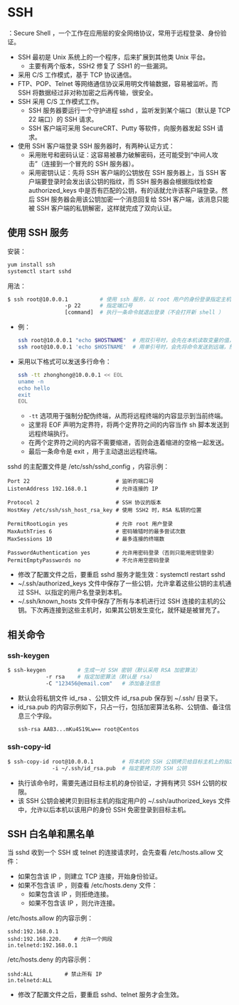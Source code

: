 # SSH

：Secure Shell ，一个工作在应用层的安全网络协议，常用于远程登录、身份验证。
- SSH 最初是 Unix 系统上的一个程序，后来扩展到其他类 Unix 平台。
  - 主要有两个版本，SSH2 修复了 SSH1 的一些漏洞。
- 采用 C/S 工作模式，基于 TCP 协议通信。
- FTP、POP、Telnet 等网络通信协议采用明文传输数据，容易被监听。而 SSH 将数据经过非对称加密之后再传输，很安全。
- SSH 采用 C/S 工作模式工作。
  - SSH 服务器要运行一个守护进程 sshd ，监听发到某个端口（默认是 TCP 22 端口）的 SSH 请求。
  - SSH 客户端可采用 SecureCRT、Putty 等软件，向服务器发起 SSH 请求。
- 使用 SSH 客户端登录 SSH 服务器时，有两种认证方式：
  - 采用账号和密码认证：这容易被暴力破解密码，还可能受到“中间人攻击”（连接到一个冒充的 SSH 服务器）。
  - 采用密钥认证：先将 SSH 客户端的公钥放在 SSH 服务器上，当 SSH 客户端要登录时会发出该公钥的指纹，而 SSH 服务器会根据指纹检查 authorized_keys 中是否有匹配的公钥，有的话就允许该客户端登录。然后 SSH 服务器会用该公钥加密一个消息回复给 SSH 客户端，该消息只能被 SSH 客户端的私钥解密，这样就完成了双向认证。

## 使用 SSH 服务

安装：
```sh
yum install ssh
systemctl start sshd
```

用法：
```sh
$ ssh root@10.0.0.1          # 使用 ssh 服务，以 root 用户的身份登录指定主机（这会打开新 shell ）
                  -p 22      # 指定端口号
                  [command]  # 执行一条命令就退出登录（不会打开新 shell ）
```
- 例：
    ```sh
    ssh root@10.0.0.1 "echo $HOSTNAME"  # 用双引号时，会先在本机读取变量的值，然后将命令发送到远端
    ssh root@10.0.0.1 'echo $HOSTNAME'  # 用单引号时，会先将命令发送到远端，然后在远端读取变量的值
    ```
- 采用以下格式可以发送多行命令：
    ```sh
    ssh -tt zhonghong@10.0.0.1 << EOL
    uname -n
    echo hello
    exit
    EOL
    ```
  - `-tt` 选项用于强制分配伪终端，从而将远程终端的内容显示到当前终端。
  - 这里将 EOF 声明为定界符，将两个定界符之间的内容当作 sh 脚本发送到远程终端执行。
  - 在两个定界符之间的内容不需要缩进，否则会连着缩进的空格一起发送。
  - 最后一条命令是 exit ，用于主动退出远程终端。

sshd 的主配置文件是 /etc/ssh/sshd_config ，内容示例：
```
Port 22                           # 监听的端口号
ListenAddress 192.168.0.1         # 允许连接的 IP

Protocol 2                        # SSH 协议的版本
HostKey /etc/ssh/ssh_host_rsa_key # 使用 SSH2 时，RSA 私钥的位置

PermitRootLogin yes               # 允许 root 用户登录
MaxAuthTries 6                    # 密码输错时的最多尝试次数
MaxSessions 10                    # 最多连接的终端数

PasswordAuthentication yes        # 允许用密码登录（否则只能用密钥登录）
PermitEmptyPasswords no           # 不允许用空密码登录
```
- 修改了配置文件之后，要重启 sshd 服务才能生效：systemctl restart sshd
- ~/.ssh/authorized_keys 文件中保存了一些公钥，允许拿着这些公钥的主机通过 SSH、以指定的用户名登录到本机。
- ~/.ssh/known_hosts 文件中保存了所有与本机进行过 SSH 连接的主机的公钥。下次再连接到这些主机时，如果其公钥发生变化，就怀疑是被冒充了。

## 相关命令

### ssh-keygen

```sh
$ ssh-keygen          # 生成一对 SSH 密钥（默认采用 RSA 加密算法）
            -r rsa    # 指定加密算法（默认是 rsa）
            -C "123456@email.com"   # 添加备注信息
```
- 默认会将私钥文件 id_rsa 、公钥文件 id_rsa.pub 保存到 ~/.ssh/ 目录下。
- id_rsa.pub 的内容示例如下，只占一行，包括加密算法名称、公钥值、备注信息三个字段。
    ```
    ssh-rsa AAB3...mKu4S19Lw== root@Centos
    ```

### ssh-copy-id

```sh
$ ssh-copy-id root@10.0.0.1         # 将本机的 SSH 公钥拷贝给目标主机上的指定用户
              -i ~/.ssh/id_rsa.pub  # 指定要拷贝的 SSH 公钥
``` 
- 执行该命令时，需要先通过目标主机的身份验证，才拥有拷贝 SSH 公钥的权限。
- 该 SSH 公钥会被拷贝到目标主机的指定用户的 ~/.ssh/authorized_keys 文件中，允许以后本机以该用户的身份 SSH 免密登录到目标主机。

## SSH 白名单和黑名单

当 sshd 收到一个 SSH 或 telnet 的连接请求时，会先查看 /etc/hosts.allow 文件：
- 如果包含该 IP ，则建立 TCP 连接，开始身份验证。
- 如果不包含该 IP ，则查看 /etc/hosts.deny 文件：
  - 如果包含该 IP ，则拒绝连接。
  - 如果不包含该 IP ，则允许连接。

/etc/hosts.allow 的内容示例：
```
sshd:192.168.0.1
sshd:192.168.220.    # 允许一个网段
in.telnetd:192.168.0.1
```

/etc/hosts.deny 的内容示例：
```
sshd:ALL          # 禁止所有 IP
in.telnetd:ALL
```
- 修改了配置文件之后，要重启 sshd、telnet 服务才会生效。
